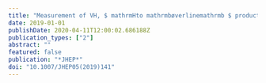 ```yaml
---
title: "Measurement of VH, $ mathrmHto mathrmbøverlinemathrmb $ production as a function of the vector-boson transverse momentum in 13 TeV pp collisions with the ATLAS detector"
date: 2019-01-01
publishDate: 2020-04-11T12:00:02.686188Z
publication_types: ["2"]
abstract: ""
featured: false
publication: "*JHEP*"
doi: "10.1007/JHEP05(2019)141"
---
```


